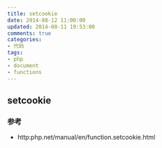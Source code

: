 ```yaml
---
title: setcookie
date: 2014-08-12 11:00:00
updated: 2014-08-11 19:53:00
comments: true
categories:
- 代码
tags:
- php
- document
- functions
---
```


## setcookie

### 参考

- http:php.net/manual/en/function.setcookie.html

